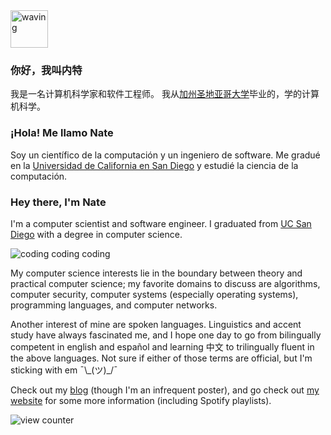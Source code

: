 <img src="https://cdn.betterttv.net/emote/5c0e1a3c6c146e7be4ff5c0c/3x" alt="waving" width="60" height="60">

### 你好，我叫内特

我是一名计算机科学家和软件工程师。
我从<a href="https://cse.ucsd.edu" target="_blank">加州圣地亚哥大学</a>毕业的，学的计算机科学。
<br/>

### ¡Hola! Me llamo Nate
Soy un científico de la computación y un ingeniero de software. Me gradué en la <a href="https://cse.ucsd.edu" target="_blank">Universidad de California en San Diego</a> y estudié la ciencia de la computación.

### Hey there, I'm Nate
I'm a computer scientist and software engineer. I graduated from <a href="https://cse.ucsd.edu" target="_blank">UC San Diego</a> with a degree in computer science.

![coding coding coding](https://external-content.duckduckgo.com/iu/?u=https%3A%2F%2Fmedia.giphy.com%2Fmedia%2FZVik7pBtu9dNS%2Fgiphy.gif&f=1&nofb=1)

<!--- ![vaporwave vibes bro](https://external-content.duckduckgo.com/iu/?u=https%3A%2F%2Fthumbs.gfycat.com%2FBraveOptimalBaleenwhale-size_restricted.gif&f=1&nofb=1) --->


My computer science interests lie in the boundary
between theory and practical computer science; my favorite domains to discuss
are algorithms, computer security, computer systems (especially operating systems),
programming languages, and computer networks.
<br/>

Another interest of mine are spoken languages. Linguistics and accent study have always fascinated me, and I hope one day to go from bilingually competent in english and español and learning 中文 to trilingually fluent in the above languages. Not sure if either of those terms are official, but I'm sticking with em ¯\\\_(ツ)_/¯
<br/>

Check out my <a href="https://nate-browne.github.io/innermachinations"
target="_blank">blog</a> (though I'm an infrequent poster), and go check out
<a href="https://nate-browne.github.io">my website</a> for some more information
(including Spotify playlists).

![view counter](https://komarev.com/ghpvc/?username=nate-browne&style=flat-square)
